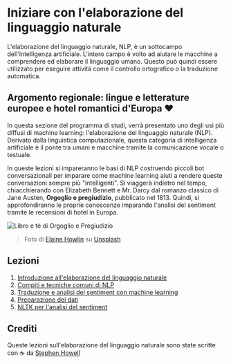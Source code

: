 # Iniziare con l'elaborazione del linguaggio naturale

L'elaborazione del linguaggio naturale, NLP, è un sottocampo dell'intelligenza artificiale. L'intero campo è volto ad aiutare le macchine a comprendere ed elaborare il linguaggio umano. Questo può quindi essere utilizzato per eseguire attività come il controllo ortografico o la traduzione automatica.

## Argomento regionale: lingue e letterature europee e hotel romantici d'Europa ❤️

In questa sezione del programma di studi, verrà presentato uno degli usi più diffusi di machine learning: l'elaborazione del linguaggio naturale (NLP). Derivato dalla linguistica computazionale, questa categoria di intelligenza artificiale è il ponte tra umani e macchine tramite la comunicazione vocale o testuale.

In queste lezioni si impareranno le basi di NLP costruendo piccoli bot conversazionali per imparare come machine learning aiuti a rendere queste conversazioni sempre più "intelligenti". Si viaggerà indietro nel tempo, chiacchierando con Elizabeth Bennett e Mr. Darcy dal romanzo classico di Jane Austen, **Orgoglio e pregiudizio**, pubblicato nel 1813. Quindi, si approfondiranno le proprie conoscenze imparando l'analisi del sentiment tramite le recensioni di hotel in Europa.

![Libro e tè di Orgoglio e Pregiudizio](../images/p&p.jpg)
> Foto di <a href="https://unsplash.com/@elaineh?utm_source=unsplash&utm_medium=referral&utm_content=creditCopyText">Elaine Howlin</a> su <a href="https://unsplash.com/s/photos/pride-and-prejudice?utm_source=unsplash&utm_medium=referral&utm_content=creditCopyText">Unsplash</a>

## Lezioni

1. [Introduzione all'elaborazione del linguaggio naturale](../1-Introduction-to-NLP/translations/README.it.md)
2. [Compiti e tecniche comuni di NLP](../2-Tasks/translations/README.it.md)
3. [Traduzione e analisi del sentiment con machine learning](../3-Translation-Sentiment/translations/README.it.md)
4. [Preparazione dei dati](../4-Hotel-Reviews-1/translations/README.it.md)
5. [NLTK per l'analisi del sentiment](../5-Hotel-Reviews-2/translations/README.it.md)

## Crediti

Queste lezioni sull'elaborazione del linguaggio naturale sono state scritte con ☕ da [Stephen Howell](https://twitter.com/Howell_MSFT)
